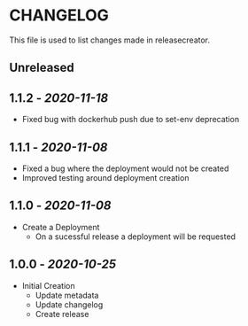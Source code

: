 # CHANGELOG

This file is used to list changes made in releasecreator.

## Unreleased

## 1.1.2 - *2020-11-18*

- Fixed bug with dockerhub push due to set-env deprecation

## 1.1.1 - *2020-11-08*

- Fixed a bug where the deployment would not be created
- Improved testing around deployment creation

## 1.1.0 - *2020-11-08*

- Create a Deployment
  - On a sucessful release a deployment will be requested

## 1.0.0 - *2020-10-25*

- Initial Creation
  - Update metadata
  - Update changelog
  - Create release
